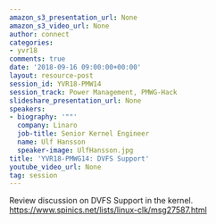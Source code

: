 ```yaml
---
amazon_s3_presentation_url: None
amazon_s3_video_url: None
author: connect
categories:
- yvr18
comments: true
date: '2018-09-16 09:00:00+00:00'
layout: resource-post
session_id: YVR18-PMW14
session_track: Power Management, PMWG-Hack
slideshare_presentation_url: None
speakers:
- biography: '""'
  company: Linaro
  job-title: Senior Kernel Engineer
  name: Ulf Hansson
  speaker-image: UlfHansson.jpg
title: 'YVR18-PMWG14: DVFS Support'
youtube_video_url: None
tag: session
---
```


Review discussion on DVFS Support in the kernel.
https://www.spinics.net/lists/linux-clk/msg27587.html